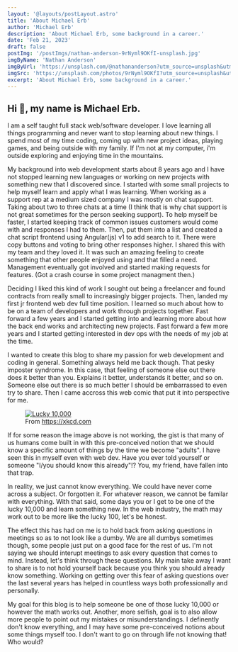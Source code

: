 ```yaml
---
layout: '@layouts/postLayout.astro'
title: 'About Michael Erb'
author: 'Michael Erb'
description: 'About Michael Erb, some background in a career.'
date: 'Feb 21, 2023'
draft: false
postImg: '/postImgs/nathan-anderson-9rNyml9OKfI-unsplash.jpg'
imgByName: 'Nathan Anderson'
imgByUrl: 'https://unsplash.com/@nathananderson?utm_source=unsplash&utm_medium=referral&utm_content=creditCopyText'
imgSrc: 'https://unsplash.com/photos/9rNyml9OKfI?utm_source=unsplash&utm_medium=referral&utm_content=creditCopyText'
excerpt: 'About Michael Erb, some background in a career.'
---
```


## Hi 👋, my name is Michael Erb.

I am a self taught full stack web/software developer. I love learning all things programming and never want to stop learning about new things. I spend most of my time coding, coming up with new project ideas, playing games, and being outside with my family. If I'm not at my computer, i'm outside exploring and enjoying time in the mountains.

My background into web development starts about 8 years ago and I have not stopped learning new languages or working on new projects with something new that I discovered since. I started with some small projects to help myself learn and apply what I was learning. When working as a support rep at a medium sized company I was mostly on chat support. Taking about two to three chats at a time (I think that is why chat support is not great sometimes for the person seeking support). To help myself be faster, I started keeping track of common issues customers would come with and responses I had to them. Then, put them into a list and created a chat script frontend using Angular(js) v1 to add search to it. There were copy buttons and voting to bring other responses higher. I shared this with my team and they loved it. It was such an amazing feeling to create something that other people enjoyed using and that filled a need. Management eventually got involved and started making requests for features. (Got a crash course in some project managment then.)

Deciding I liked this kind of work I sought out being a freelancer and found contracts from really small to increasingly bigger projects. Then, landed my first jr frontend web dev full time position. I learned so much about how to be on a team of developers and work through projects together. Fast forward a few years and I started getting into and learning more about how the back end works and architecting new projects. Fast forward a few more years and I started getting interested in dev ops with the needs of my job at the time.

I wanted to create this blog to share my passion for web development and coding in general. Something always held me back though. That pesky imposter syndrome. In this case, that feeling of someone else out there does it better than you. Explains it better, understands it better, and so on. Someone else out there is so much better I should be embarrassed to even try to share. Then I came accross this web comic that put it into perspective for me.

<figure>
  <a href="https://xkcd.com/1053/">
    <img src="/postImgs/xkcd_ten_thousand.png" alt="Lucky 10,000">
  </a>
  <figcaption>From <a href="https://xkcd.com/1053/">https://xkcd.com</a></figcaption>
</figure>

If for some reason the image above is not working, the gist is that many of us humans come built in with this pre-conceived notion that we should know a specific amount of things by the time we become "adults". I have seen this in myself even with web dev. Have you ever told yourself or someone "I/you should know this already"!? You, my friend, have fallen into that trap.

In reality, we just cannot know everything. We could have never come across a subject. Or forgotten it. For whatever reason, we cannot be familar with everything. With that said, some days you or I get to be one of the lucky 10,000 and learn something new. In the web industry, the math may work out to be more like the lucky 100, let's be honest.

The effect this has had on me is to hold back from asking questions in meetings so as to not look like a dumby. We are all dumbys sometimes though, some people just put on a good face for the rest of us. I'm not saying we should interupt meetings to ask every question that comes to mind. Instead, let's think through these questions. My main take away I want to share is to not hold yourself back because you think you should already know something. Working on getting over this fear of asking questions over the last several years has helped in countless ways both professionally and personally.

My goal for this blog is to help someone be one of those lucky 10,000 or however the math works out. Another, more selfish, goal is to also allow more people to point out my mistakes or misunderstandings. I definently don't know everything, and I may have some pre-conceived notions about some things myself too. I don't want to go on through life not knowing that! Who would?
